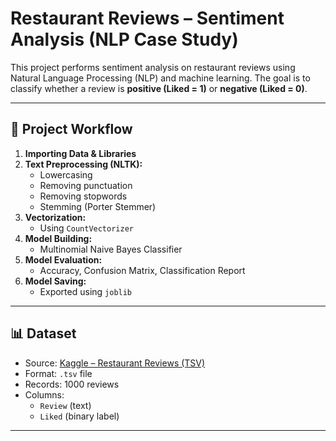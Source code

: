 # Restaurant Reviews – Sentiment Analysis (NLP Case Study)

This project performs sentiment analysis on restaurant reviews using Natural Language Processing (NLP) and machine learning. The goal is to classify whether a review is **positive (Liked = 1)** or **negative (Liked = 0)**.

---

## 🧠 Project Workflow

1. **Importing Data & Libraries**
2. **Text Preprocessing (NLTK):**
   - Lowercasing
   - Removing punctuation
   - Removing stopwords
   - Stemming (Porter Stemmer)
3. **Vectorization:**
   - Using `CountVectorizer`
4. **Model Building:**
   - Multinomial Naive Bayes Classifier
5. **Model Evaluation:**
   - Accuracy, Confusion Matrix, Classification Report
6. **Model Saving:**
   - Exported using `joblib`

---

## 📊 Dataset

- Source: [Kaggle – Restaurant Reviews (TSV)](https://www.kaggle.com/datasets/maher3id/restaurant-reviewstsv)
- Format: `.tsv` file
- Records: 1000 reviews
- Columns:
  - `Review` (text)
  - `Liked` (binary label)

---


